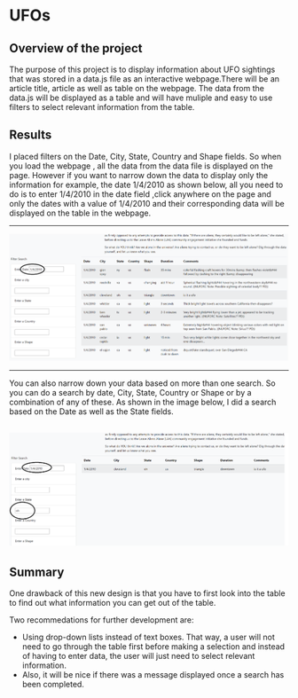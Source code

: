 # UFOs
## Overview of the project
The purpose of this project is to display information about UFO sightings that was stored in a data.js file as an interactive webpage.There will be an article title, article as well as table on the webpage. The data from the data.js will be displayed as a table and will have muliple and easy to use filters to select relevant information from the table.
##  Results
I placed filters on the Date, City, State, Country and Shape fields. So when you load the webpage , all the data from the data file is displayed on the page. However if you  want to narrow down the data to display only the information for example, the date 1/4/2010 as shown below, all you need to do is to enter 1/4/2010 in the date field ,click anywhere on the page and only the dates with a value of 1/4/2010 and their corresponding data will be displayed on the table in the webpage.

---
![Search based on Date field](https://github.com/Elewekeadanma/UFOs/blob/main/images/DateFilter.png)

---
You can also narrow down your data based on more than one search. So you can do a search by date, City, State, Country or Shape or by a combination of any of these.
As shown in the image below, I did a search based on the Date as well as the State fields. 

![Search based on the Date and State fields](https://github.com/Elewekeadanma/UFOs/blob/main/images/DateStateFilter.png)
---
##  Summary
One drawback of this new design is that you have to first look into the table to find out what information you can get out of the table.

Two recommedations for further development are:

- Using drop-down lists instead of text boxes. That way, a user will not need to go through the table first before making a selection and instead of having to enter data, the user will just need to select relevant information.
- Also, it will be nice if there was a message displayed once a search has been completed.

